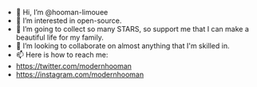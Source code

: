 - 👋 Hi, I’m @hooman-limouee
- 👀 I’m interested in open-source.
- 🌱 I’m going to collect so many STARS, so support me that I can make a beautiful life for my family.
- 💞️ I’m looking to collaborate on almost anything that I'm skilled in.
- 📫 Here is how to reach me:
- https://twitter.com/modernhooman
- https://instagram.com/modernhooman

<!---
hooman-limouee/hooman-limouee is a ✨ special ✨ repository because its `README.md` (this file) appears on your GitHub profile.
You can click the Preview link to take a look at your changes.
--->
